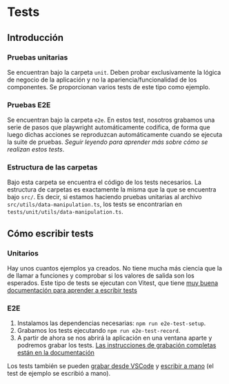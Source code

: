 # Tests

## Introducción

### Pruebas unitarias

Se encuentran bajo la carpeta `unit`. Deben probar exclusivamente la lógica de
negocio de la aplicación y no la apariencia/funcionalidad de los componentes.
Se proporcionan varios tests de este tipo como ejemplo.

### Pruebas E2E

Se encuentran bajo la carpeta `e2e`. En estos test, nosotros grabamos una serie
de pasos que playwright automáticamente codifica, de forma que luego
dichas acciones se reproduzcan automáticamente cuando se ejecuta la suite de
pruebas. *Seguir leyendo para aprender más sobre cómo se realizan estos tests*.

### Estructura de las carpetas

Bajo esta carpeta se encuentra el código de los tests necesarios. La estructura
de carpetas es exactamente la misma que la que se encuentra bajo `src/`. Es decir,
si estamos haciendo pruebas unitarias al archivo `src/utils/data-manipulation.ts`,
los tests se encontrarían en `tests/unit/utils/data-manipulation.ts`.

## Cómo escribir tests

### Unitarios

Hay unos cuantos ejemplos ya creados. No tiene mucha más ciencia
que la de llamar a funciones y comprobar si los valores de salida
son los esperados. Este tipo de tests se ejecutan con Vitest, que tiene
[muy buena documentación para aprender a escribir tests](https://vitest.dev/guide/)

### E2E

1. Instalamos las dependencias necesarias: `npm run e2e-test-setup`.
2. Grabamos los tests ejecutando `npm run e2e-test-record`.
3. A partir de ahora se nos abrirá la aplicación en una ventana aparte y podremos grabar
   los tests.
   [Las instrucciones de grabación completas están en la documentación](https://playwright.dev/docs/codegen-intro)

Los tests también se pueden [grabar desde VSCode](https://playwright.dev/docs/codegen) y
[escribir a mano](https://playwright.dev/docs/writing-tests) (el test de ejemplo
se escribió a mano).
